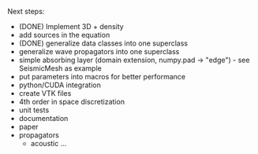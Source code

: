 Next steps:
* (DONE) Implement 3D + density
* add sources in the equation
* (DONE) generalize data classes into one superclass
* generalize wave propagators into one superclass
* simple absorbing layer (domain extension, numpy.pad -> "edge") - see SeismicMesh as example
* put parameters into macros for better performance
* python/CUDA integration
* create VTK files
* 4th order in space discretization
* unit tests
* documentation
* paper
* propagators
  * acoustic ...
